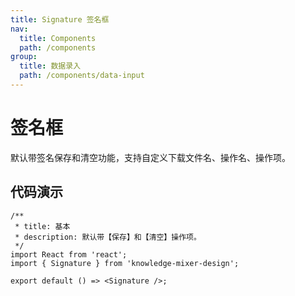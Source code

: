 ```yaml
---
title: Signature 签名框
nav:
  title: Components
  path: /components
group:
  title: 数据录入
  path: /components/data-input
---
```


# 签名框 
默认带签名保存和清空功能，支持自定义下载文件名、操作名、操作项。

## 代码演示
```tsx
/**
 * title: 基本
 * description: 默认带【保存】和【清空】操作项。
 */
import React from 'react';
import { Signature } from 'knowledge-mixer-design';

export default () => <Signature />;
```

<code src="./demo/index.tsx"></code>

<API src="./index.tsx" ></API>
